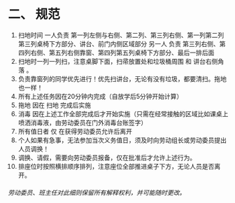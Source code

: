 # 二、	规范

1.   扫地时间 一人负责 第一列左侧与右侧、第二列、第三列右侧、第一列第二列第三列桌椅下方部分、讲台、前门内侧区域部分   另一人 负责 第三列右侧、第四列右侧、第五列右侧靠窗、第四列第五列桌椅下方部分、最后一排后面
2.  扫地时一列一列扫，注意桌脚下面，扫帚放置处和垃圾桶周围 和 讲台右侧角落 。
3.  负责靠窗列的同学优先进行！优先扫讲台，无论有没有垃圾，都要清扫。拖地也一样！ 
3.  所有上述任务因在20分钟内完成（自放学后5分钟开始计算）
4.  拖地 因在 扫地 完成后实施
5.  消毒 因在上述工作全部完成后才开始实施（只需在经常接触的区域比如课桌上喷洒消毒液，由劳动委员在门外消毒台账签字）   
6.  所有值日者 仅 在获得劳动委员允许后离开 
7.  个人如果有急事，无法参加当次义务值日，须及时向劳动组长或劳动委员提出人员调换！ 
8.  调换、请假，需要向劳动委员报备，仅在批准后才允许上述行为。 
9.  排座位时按照横排顺序排列，注意座位全部推进桌子下方，无论人员是否离开。



###### 劳动委员、班主任对此细则保留所有解释权利，并可能随时更改。
